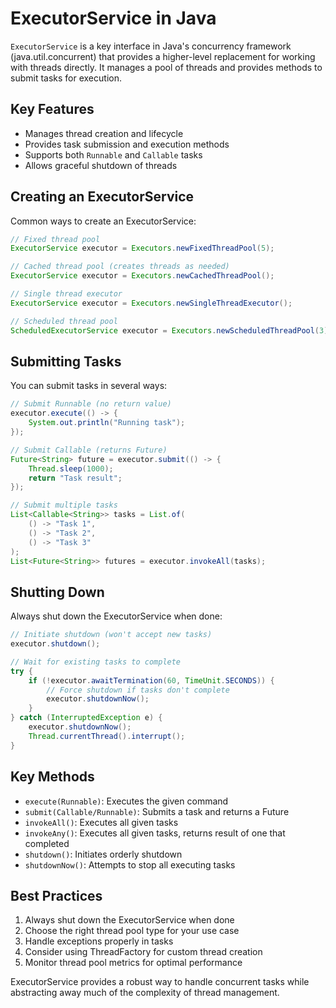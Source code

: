 # ExecutorService in Java

`ExecutorService` is a key interface in Java's concurrency framework (java.util.concurrent) that provides a higher-level replacement for working with threads directly. It manages a pool of threads and provides methods to submit tasks for execution.

## Key Features

- Manages thread creation and lifecycle
- Provides task submission and execution methods
- Supports both `Runnable` and `Callable` tasks
- Allows graceful shutdown of threads

## Creating an ExecutorService

Common ways to create an ExecutorService:

```java
// Fixed thread pool
ExecutorService executor = Executors.newFixedThreadPool(5);

// Cached thread pool (creates threads as needed)
ExecutorService executor = Executors.newCachedThreadPool();

// Single thread executor
ExecutorService executor = Executors.newSingleThreadExecutor();

// Scheduled thread pool
ScheduledExecutorService executor = Executors.newScheduledThreadPool(3);
```

## Submitting Tasks

You can submit tasks in several ways:

```java
// Submit Runnable (no return value)
executor.execute(() -> {
    System.out.println("Running task");
});

// Submit Callable (returns Future)
Future<String> future = executor.submit(() -> {
    Thread.sleep(1000);
    return "Task result";
});

// Submit multiple tasks
List<Callable<String>> tasks = List.of(
    () -> "Task 1",
    () -> "Task 2",
    () -> "Task 3"
);
List<Future<String>> futures = executor.invokeAll(tasks);
```

## Shutting Down

Always shut down the ExecutorService when done:

```java
// Initiate shutdown (won't accept new tasks)
executor.shutdown();

// Wait for existing tasks to complete
try {
    if (!executor.awaitTermination(60, TimeUnit.SECONDS)) {
        // Force shutdown if tasks don't complete
        executor.shutdownNow();
    }
} catch (InterruptedException e) {
    executor.shutdownNow();
    Thread.currentThread().interrupt();
}
```

## Key Methods

- `execute(Runnable)`: Executes the given command
- `submit(Callable/Runnable)`: Submits a task and returns a Future
- `invokeAll()`: Executes all given tasks
- `invokeAny()`: Executes all given tasks, returns result of one that completed
- `shutdown()`: Initiates orderly shutdown
- `shutdownNow()`: Attempts to stop all executing tasks

## Best Practices

1. Always shut down the ExecutorService when done
2. Choose the right thread pool type for your use case
3. Handle exceptions properly in tasks
4. Consider using ThreadFactory for custom thread creation
5. Monitor thread pool metrics for optimal performance

ExecutorService provides a robust way to handle concurrent tasks while abstracting away much of the complexity of thread management.